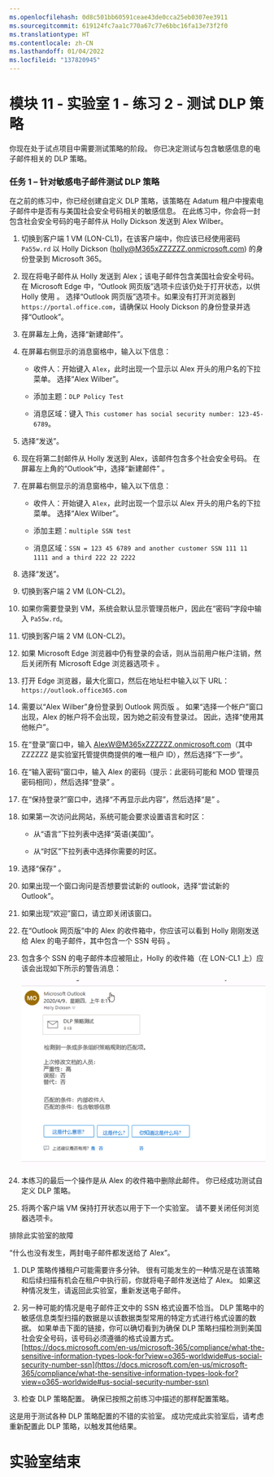 ```yaml
---
ms.openlocfilehash: 0d8c501bb60591ceae43de0cca25eb0307ee3911
ms.sourcegitcommit: 619124fc7aa1c770a67c77e6bbc16fa13e73f2f0
ms.translationtype: HT
ms.contentlocale: zh-CN
ms.lasthandoff: 01/04/2022
ms.locfileid: "137820945"
---
```

# <a name="module-11---lab-1---exercise-2---test-dlp-policies"></a>模块 11 - 实验室 1 - 练习 2 - 测试 DLP 策略


你现在处于试点项目中需要测试策略的阶段。 你已决定测试与包含敏感信息的电子邮件相关的 DLP 策略。 


### <a name="task-1--test-a-dlp-policy-for-sensitive-emails"></a>任务 1 – 针对敏感电子邮件测试 DLP 策略

在之前的练习中，你已经创建自定义 DLP 策略，该策略在 Adatum 租户中搜索电子邮件中是否有与美国社会安全号码相关的敏感信息。 在此练习中，你会将一封包含社会安全号码的电子邮件从 Holly Dickson 发送到 Alex Wilber。

1. 切换到客户端 1 VM (LON-CL1)，在该客户端中，你应该已经使用密码 `Pa55w.rd` 以 Holly Dickson (holly@M365xZZZZZZ.onmicrosoft.com) 的身份登录到 Microsoft 365。  

2. 现在将电子邮件从 Holly 发送到 Alex；该电子邮件包含美国社会安全号码。 在 Microsoft Edge 中，“Outlook 网页版”选项卡应该仍处于打开状态，以供 Holly 使用 。 选择“Outlook 网页版”选项卡。如果没有打开浏览器到 `https://portal.office.com`，请确保以 Hooly Dickson 的身份登录并选择“Outlook”。

3. 在屏幕左上角，选择“新建邮件”。 

4. 在屏幕右侧显示的消息窗格中，输入以下信息：

    - 收件人：开始键入 `Alex`，此时出现一个显示以 Alex 开头的用户名的下拉菜单。 选择“Alex Wilber”。

    - 添加主题：`DLP Policy Test`

    - 消息区域：键入 `This customer has social security number: 123-45-6789`。


5. 选择“发送”。

6. 现在将第二封邮件从 Holly 发送到 Alex，该邮件包含多个社会安全号码。  在屏幕左上角的“Outlook”中，选择“新建邮件” 。 

7. 在屏幕右侧显示的消息窗格中，输入以下信息：

    - 收件人：开始键入 `Alex`，此时出现一个显示以 Alex 开头的用户名的下拉菜单。 选择“Alex Wilber”。

    - 添加主题：`multiple SSN test`

    - 消息区域：`SSN = 123 45 6789 and another customer SSN 111 11 1111 and a third 222 22 2222`

8. 选择“发送”。

9. 切换到客户端 2 VM (LON-CL2)。 

10. 如果你需要登录到 VM，系统会默认显示管理员帐户，因此在“密码”字段中输入 `Pa55w.rd`。  

11. 切换到客户端 2 VM (LON-CL2)。

12. 如果 Microsoft Edge 浏览器中仍有登录的会话，则从当前用户帐户注销，然后关闭所有 Microsoft Edge 浏览器选项卡 。

13. 打开 Edge 浏览器，最大化窗口，然后在地址栏中输入以下 URL：`https://outlook.office365.com`

14. 需要以“Alex Wilber”身份登录到 Outlook 网页版 。 如果“选择一个帐户”窗口出现，Alex 的帐户将不会出现，因为她之前没有登录过。 因此，选择“使用其他帐户”。 

15. 在“登录”窗口中，输入 AlexW@M365xZZZZZZ.onmicrosoft.com（其中 ZZZZZZ 是实验室托管提供商提供的唯一租户 ID），然后选择“下一步”。  

16. 在“输入密码”窗口中，输入 Alex 的密码（提示：此密码可能和 MOD 管理员密码相同），然后选择“登录” 。

17. 在“保持登录?”窗口中，选择“不再显示此内容”，然后选择“是”  。

18. 如果第一次访问此网站，系统可能会要求设置语言和时区：

    - 从“语言”下拉列表中选择“英语(美国)”。 

    - 从“时区”下拉列表中选择你需要的时区。

19. 选择“保存”  。

20. 如果出现一个窗口询问是否想要尝试新的 outlook，选择“尝试新的 Outlook”。

21. 如果出现“欢迎”窗口，请立即关闭该窗口。

22. 在“Outlook 网页版”中的 Alex 的收件箱中，你应该可以看到 Holly 刚刚发送给 Alex 的电子邮件，其中包含一个 SSN 号码 。

23. 包含多个 SSN 的电子邮件本应被阻止，Holly 的收件箱（在 LON-CL1 上）应该会出现如下所示的警告消息：

     ![屏幕快照](../Media/DLP_policy_validation.png)

24. 本练习的最后一个操作是从 Alex 的收件箱中删除此邮件。 你已经成功测试自定义 DLP 策略。

25. 将两个客户端 VM 保持打开状态以用于下一个实验室。 请不要关闭任何浏览器选项卡。

排除此实验室的故障

“什么也没有发生，两封电子邮件都发送给了 Alex”。
  
1. DLP 策略传播租户可能需要许多分钟。  很有可能发生的一种情况是在该策略和后续扫描有机会在租户中执行前，你就将电子邮件发送给了 Alex。  如果这种情况发生，请返回此实验室，重新发送电子邮件。

2. 另一种可能的情况是电子邮件正文中的 SSN 格式设置不恰当。  DLP 策略中的敏感信息类型扫描的数据是以该数据类型常用的特定方式进行格式设置的数据。  如果单击下面的链接，你可以确切看到为确保 DLP 策略扫描检测到美国社会安全号码，该号码必须遵循的格式设置方式。
[https://docs.microsoft.com/en-us/microsoft-365/compliance/what-the-sensitive-information-types-look-for?view=o365-worldwide#us-social-security-number-ssn](https://docs.microsoft.com/en-us/microsoft-365/compliance/what-the-sensitive-information-types-look-for?view=o365-worldwide#us-social-security-number-ssn)

3. 检查 DLP 策略配置。 确保已按照之前练习中描述的那样配置策略。

这是用于测试各种 DLP 策略配置的不错的实验室。 成功完成此实验室后，请考虑重新配置此 DLP 策略，以触发其他结果。


# <a name="end-of-lab"></a>实验室结束
